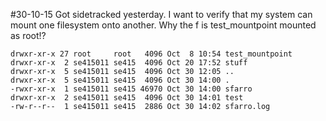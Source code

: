 #30-10-15
Got sidetracked yesterday.
I want to verify that my system can mount one filesystem onto another.
Why the f is test_mountpoint mounted as root!?


    drwxr-xr-x 27 root     root   4096 Oct  8 10:54 test_mountpoint
    drwxr-xr-x  2 se415011 se415  4096 Oct 20 17:52 stuff
    drwxr-xr-x  5 se415011 se415  4096 Oct 30 12:05 ..
    drwxr-xr-x  5 se415011 se415  4096 Oct 30 14:00 .
    -rwxr-xr-x  1 se415011 se415 46970 Oct 30 14:00 sfarro
    drwxr-xr-x  2 se415011 se415  4096 Oct 30 14:01 test
    -rw-r--r--  1 se415011 se415  2886 Oct 30 14:02 sfarro.log

   
